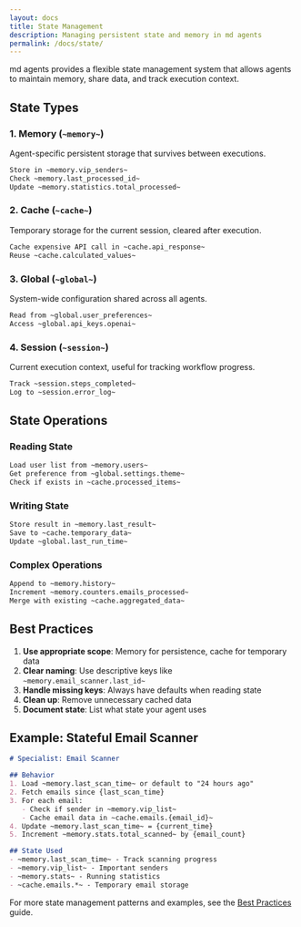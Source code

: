 ```yaml
---
layout: docs
title: State Management
description: Managing persistent state and memory in md agents
permalink: /docs/state/
---
```


md agents provides a flexible state management system that allows agents to maintain memory, share data, and track execution context.

## State Types

### 1. Memory (`~memory~`)
Agent-specific persistent storage that survives between executions.

```markdown
Store in ~memory.vip_senders~
Check ~memory.last_processed_id~
Update ~memory.statistics.total_processed~
```

### 2. Cache (`~cache~`)
Temporary storage for the current session, cleared after execution.

```markdown
Cache expensive API call in ~cache.api_response~
Reuse ~cache.calculated_values~
```

### 3. Global (`~global~`)
System-wide configuration shared across all agents.

```markdown
Read from ~global.user_preferences~
Access ~global.api_keys.openai~
```

### 4. Session (`~session~`)
Current execution context, useful for tracking workflow progress.

```markdown
Track ~session.steps_completed~
Log to ~session.error_log~
```

## State Operations

### Reading State
```markdown
Load user list from ~memory.users~
Get preference from ~global.settings.theme~
Check if exists in ~cache.processed_items~
```

### Writing State
```markdown
Store result in ~memory.last_result~
Save to ~cache.temporary_data~
Update ~global.last_run_time~
```

### Complex Operations
```markdown
Append to ~memory.history~
Increment ~memory.counters.emails_processed~
Merge with existing ~cache.aggregated_data~
```

## Best Practices

1. **Use appropriate scope**: Memory for persistence, cache for temporary data
2. **Clear naming**: Use descriptive keys like `~memory.email_scanner.last_id~`
3. **Handle missing keys**: Always have defaults when reading state
4. **Clean up**: Remove unnecessary cached data
5. **Document state**: List what state your agent uses

## Example: Stateful Email Scanner

```markdown
# Specialist: Email Scanner

## Behavior
1. Load ~memory.last_scan_time~ or default to "24 hours ago"
2. Fetch emails since {last_scan_time}
3. For each email:
   - Check if sender in ~memory.vip_list~
   - Cache email data in ~cache.emails.{email_id}~
4. Update ~memory.last_scan_time~ = {current_time}
5. Increment ~memory.stats.total_scanned~ by {email_count}

## State Used
- ~memory.last_scan_time~ - Track scanning progress
- ~memory.vip_list~ - Important senders
- ~memory.stats~ - Running statistics
- ~cache.emails.*~ - Temporary email storage
```

For more state management patterns and examples, see the [Best Practices](/best-practices/) guide.